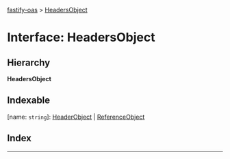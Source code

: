 [fastify-oas](../README.md) > [HeadersObject](../interfaces/headersobject.md)

# Interface: HeadersObject

## Hierarchy

**HeadersObject**

## Indexable

\[name: `string`\]:&nbsp;[HeaderObject](headerobject.md) | [ReferenceObject](referenceobject.md)
## Index

---

